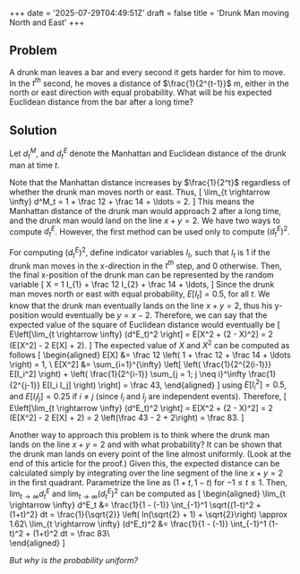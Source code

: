 +++
date = '2025-07-29T04:49:51Z'
draft = false
title = 'Drunk Man moving North and East'
+++

## Problem
A drunk man leaves a bar and every second it gets harder for him to move.
In the $t^{th}$ second, he moves a distance of $\frac{1}{2^{t-1}}$ m, either in the north or east direction with equal probability.
What will be his expected Euclidean distance from the bar after a long time?

## Solution
Let $d^M_t$, and $d^E_t$ denote the Manhattan and Euclidean distance of the drunk man at time $t$.

Note that the Manhattan distance increases by $\frac{1}{2^t}$ regardless of whether the drunk man moves north or east.
Thus,
\[
\lim_{t \rightarrow \infty} d^M_t = 1 + \frac 12 + \frac 14 + \ldots = 2.
\]
This means the Manhattan distance of the drunk man would approach 2 after a long time, and the drunk man would land on the line $x+y=2$.
We have two ways to compute $d^E_t$. However, the first method can be used only to compute $(d^E_t)^2$. 

For computing $(d^E_t)^2$, define indicator variables $I_t$, such that $I_t$ is $1$ if the drunk man moves in the x-direction in the $t^{th}$ step, and $0$ otherwise.
Then, the final x-position of the drunk man can be represented by the random variable
\[
X = 1 I_{1} + \frac 12 I_{2} + \frac 14 + \ldots,
\]
Since the drunk man moves north or east with equal probability, $E[I_t] = 0.5$, for all $t$.
We know that the drunk man eventually lands on the line $x+y=2$, thus his y-position would eventually be $y = x - 2$.
Therefore, we can say that the expected value of the square of Euclidean distance would eventually be
\[
E\left[\lim_{t \rightarrow \infty} (d^E_t)^2 \right] = E[X^2 + (2 - X)^2] = 2 (E[X^2] - 2 E[X] + 2).
\]
The expected value of $X$ and $X^2$ can be computed as follows
\[
\begin{aligned}
E[X] &= \frac 12 \left( 1 + \frac 12 + \frac 14 + \ldots \right) = 1, \\
E[X^2] &= \sum_{i=1}^{\infty} \left[ \left( \frac{1}{2^{2(i-1)}} E[I_i^2] \right) + \left( \frac{1}{2^{i-1}} \sum_{j = 1; j \neq i}^\infty \frac{1}{2^{j-1}} E[I_i I_j] \right) \right] = \frac 43,
\end{aligned}
\]
using $E[I_i^2] = 0.5$, and $E[I_i I_j] = 0.25$ if $i \neq j$ (since $I_i$ and $I_j$ are independent events).
Therefore, 
\[
E\left[\lim_{t \rightarrow \infty} (d^E_t)^2 \right] = E[X^2 + (2 - X)^2] = 2 (E[X^2] - 2 E[X] + 2) = 2 \left(\frac 43 - 2 + 2\right) = \frac 83.
\]

Another way to approach this problem is to think where the drunk man lands on the line $x+y=2$ and with what probability?
It can be shown that the drunk man lands on every point of the line almost uniformly. (Look at the end of this article for the proof.)
Given this, the expected distance can be calculated simply by integrating over the line segment of the line $x+y=2$ in the first quadrant.
Parametrize the line as $(1+t, 1-t)$ for $-1 \leq t \leq 1$.
Then, $\lim_{t \rightarrow \infty} d^E_t$ and $\lim_{t \rightarrow \infty}(d^E_t)^2$ can be computed as
\[
\begin{aligned}
\lim_{t \rightarrow \infty} d^E_t &= \frac{1}{1 - (-1)} \int_{-1}^1 \sqrt{(1-t)^2 + (1+t)^2} dt = \frac{1}{\sqrt{2}} \left( ln(\sqrt{2} + 1) + \sqrt{2}\right) \approx 1.62\\
\lim_{t \rightarrow \infty} (d^E_t)^2 &= \frac{1}{1 - (-1)} \int_{-1}^1 (1-t)^2 + (1+t)^2 dt = \frac 83\\  
\end{aligned}
\]

_But why is the probability uniform?_

<!---
\[
\begin{aligned}
x_p &= vT + \frac 12 a_{acc}(T - T_p)^2 - L\\
x_s &= vT_p + \frac{v^2}{a_{dec}}
\end{aligned}
\]
where $x_p = $ distance for safely proceeding, $x_s = $ distance for safely stopping, $v = $ approach speed, $T = $ yellow light duration, $T_p = $ perception time, and $L = $ length of the car.

We want $x_p > x_s$ for no dilemma zone. That is, 
\[
\begin{aligned}
vT + \frac 12 a_{acc}(T - T_p)^2 - L > vT_p + \frac{v^2}{a_{dec}}\\
(T-T_p) \left( v + \frac 12 a_{acc}(T-T_p) \right) > \frac{v^2}{a_{dec}} + L\\
\end{aligned}
\]

_How to choose the optimal $T$ from here which would work for any given $v$?_
-->

